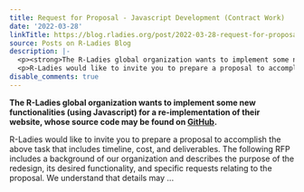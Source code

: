 ```yaml
---
title: Request for Proposal - Javascript Development (Contract Work)
date: '2022-03-28'
linkTitle: https://blog.rladies.org/post/2022-03-28-request-for-proposal-javascript-development/
source: Posts on R-Ladies Blog
description: |-
  <p><strong>The R-Ladies global organization wants to implement some new functionalities (using Javascript) for a re-implementation of their website, whose source code may be found on <a href="https://github.com/rladies/website">GitHub</a>.</strong></p>
  <p>R-Ladies would like to invite you to prepare a proposal to accomplish the above task that includes timeline, cost, and deliverables. The following RFP includes a background of our organization and describes the purpose of the redesign, its desired functionality, and specific requests relating to the proposal. We understand that details may ...
disable_comments: true
---
```

<p><strong>The R-Ladies global organization wants to implement some new functionalities (using Javascript) for a re-implementation of their website, whose source code may be found on <a href="https://github.com/rladies/website">GitHub</a>.</strong></p>
<p>R-Ladies would like to invite you to prepare a proposal to accomplish the above task that includes timeline, cost, and deliverables. The following RFP includes a background of our organization and describes the purpose of the redesign, its desired functionality, and specific requests relating to the proposal. We understand that details may ...